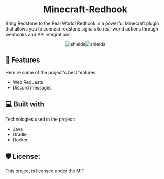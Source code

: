 <h1 align="center" id="title">Minecraft-Redhook</h1>

<p id="description">Bring Redstone to the Real World! Redhook is a powerful Minecraft plugin that allows you to connect redstone signals to real-world actions through webhooks and API integrations.</p>

<p align="center"><img src="https://img.shields.io/github/actions/workflow/status/N1CK145/minecraft-redhook/publish_jar.yml" alt="shields"><img src="https://img.shields.io/github/v/release/N1CK145/minecraft-redhook" alt="shields"></p>

  
  
<h2>🧐 Features</h2>

Here're some of the project's best features:

*   Web Requests
*   Discord messages

  
  
<h2>💻 Built with</h2>

Technologies used in the project:

*   Java
*   Gradle
*   Docker

<h2>🛡️ License:</h2>

This project is licensed under the MIT
